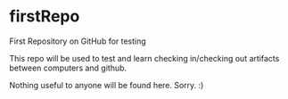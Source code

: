 # firstRepo
First Repository on GitHub for testing

This repo will be used to test and learn checking in/checking out artifacts between computers and github.

Nothing useful to anyone will be found here. Sorry. :)
